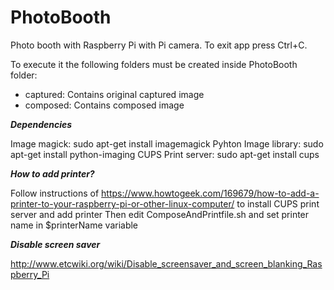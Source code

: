 # PhotoBooth
Photo booth with Raspberry Pi with Pi camera.
To exit app press Ctrl+C.

To execute it the following folders must be created inside PhotoBooth folder:
 * captured: Contains original captured image
 * composed: Contains composed image

***Dependencies***

Image magick: sudo apt-get install imagemagick
Pyhton Image library: sudo apt-get install python-imaging
CUPS Print server: sudo apt-get install cups

***How to add printer?***

Follow instructions of https://www.howtogeek.com/169679/how-to-add-a-printer-to-your-raspberry-pi-or-other-linux-computer/ to install CUPS print server and add printer
Then edit ComposeAndPrintfile.sh and set printer name in $printerName variable

***Disable screen saver***

http://www.etcwiki.org/wiki/Disable_screensaver_and_screen_blanking_Raspberry_Pi